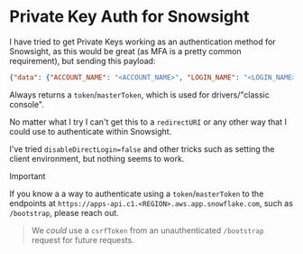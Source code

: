 # Private Key Auth for Snowsight

I have tried to get Private Keys working as an authentication method for Snowsight, as this would be great (as MFA is a pretty common requirement), but sending this payload:

```json
{"data": {"ACCOUNT_NAME": "<ACCOUNT_NAME>", "LOGIN_NAME": "<LOGIN_NAME>", "CLIENT_APP_ID": "Snowflake UI", "CLIENT_APP_VERSION": 20231219004219, "AUTHENTICATOR": "SNOWFLAKE_JWT", "TOKEN": "xxx"}}
```

Always returns a `token`/`masterToken`, which is used for drivers/"classic console".

No matter what I try I can't get this to a `redirectURI` or any other way that I could use to authenticate within Snowsight.

I've tried `disableDirectLogin=false` and other tricks such as setting the client environment, but nothing seems to work.

> [!IMPORTANT]
> If you know a a way to authenticate using a `token`/`masterToken` to the endpoints at `https://apps-api.c1.<REGION>.aws.app.snowflake.com`, such as `/bootstrap`, please reach out.

> We *could* use a `csrfToken` from an unauthenticated `/bootstrap` request for future requests.